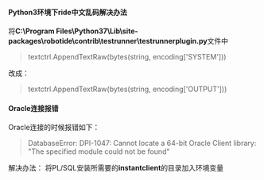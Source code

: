 #### Python3环境下ride中文乱码解决办法
将**C:\Program Files\Python37\Lib\site-packages\robotide\contrib\testrunner\testrunnerplugin.py**文件中

> textctrl.AppendTextRaw(bytes(string, encoding['SYSTEM']))

改成：

> textctrl.AppendTextRaw(bytes(string, encoding['OUTPUT']))




#### Oracle连接报错
Oracle连接的时候报错如下：

> DatabaseError: DPI-1047: Cannot locate a 64-bit Oracle Client library: "The specified module could not be found"

解决办法： 将PL/SQL安装所需要的**instantclient**的目录加入环境变量